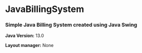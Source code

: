 # JavaBillingSystem

### Simple Java Billing System created using Java Swing

**Java Version:** 13.0

**Layout manager:** None
